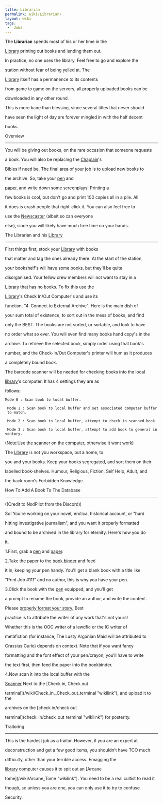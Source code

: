 ```yaml
---
title: Librarian
permalink: wiki/Librarian/
layout: wiki
tags:
 -  Jobs
---
```


The **Librarian** spends most of his or her time in the
[Library](/wiki/Library "wikilink") printing out books and lending them out.
In practice, no one uses the library. Feel free to go and explore the
station without fear of being yelled at. The
[Library](/wiki/Library "wikilink") itself has a permanence to its contents
from game to game on the servers, all properly uploaded books can be
downloaded in any other round.

This is more bane than blessing, since several titles that never should
have seen the light of day are forever mingled in with the half decent
books.

Overview
--------

You will be giving out books, on the rare occasion that someone requests
a book. You will also be replacing the [Chaplain](/wiki/Chaplain "wikilink")'s
Bibles if need be. The final area of your job is to upload new books to
the archive. So, take your [pen](pen "wikilink") and
[paper](paper "wikilink"), and write down some screenplays! Printing a
few books is cool, but don't go and print 100 copies all in a pile. All
it does is crash people that right-click it. You can also feel free to
use the [Newscaster](/wiki/Newscaster "wikilink") (albeit so can everyone
else), since you will likely have much free time on your hands.

The Librarian and his [Library](/wiki/Library "wikilink")
---------------------------------------------------

First things first, stock your [Library](/wiki/Library "wikilink") with books
that matter and tag the ones already there. At the start of the station,
your bookshelf's will have some books, but they'll be quite
disorganised. Your fellow crew members will not want to stay in a
[Library](/wiki/Library "wikilink") that has no books. To fix this use the
[Library](/wiki/Library "wikilink")'s Check In/Out Computer's and use its
function, "4. Connect to External Archive". Here is the main dish of
your sum total of existence, to sort out in the mess of books, and find
only the BEST. The books are not sorted, or sortable, and look to have
no order what so ever. You will even find many books hand copy's in the
archive. To retrieve the selected book, simply order using that book's
number, and the Check-In/Out Computer's printer will hum as it produces
a completely bound book.

The barcode scanner will be needed for checking books into the local
[library](library "wikilink")'s computer. It has 4 settings they are as
follows:

`Mode 0 : Scan book to local buffer.  `  
` Mode 1 : Scan book to local buffer and set associated computer buffer to match.`  
` Mode 2 : Scan book to local buffer, attempt to check in scanned book.`  
` Mode 3 : Scan book to local buffer, attempt to add book to general inventory.`  

(Note:Use the scanner on the computer, otherwise it wont work)  
The [Library](/wiki/Library "wikilink") is not you workspace, but a home, to
you and your books. Keep your books segregated, and sort them on their
labelled book-shelves. Humour, Religious, Fiction, Self Help, Adult, and
the back room's Forbidden Knowledge.

How To Add A Book To The Database
---------------------------------

((Credit to NodPilot from the Discord))

So! You're working on your novel, erotica, historical account, or "hard
hitting investigative journalism", and you want it properly formatted
and bound to be archived in the library for eternity. Here's how you do
it.  
1.First, grab a [pen](pen "wikilink") and [paper](paper "wikilink").  
2.Take the paper to the [book binder](book_binder "wikilink") and feed
it in, keeping your pen handy. You'll get a blank book with a title like
"Print Job \#111" and no author, this is why you have your pen.  
3.Click the book with the [pen](pen "wikilink") equipped, and you'll get
a prompt to rename the book, provide an author, and write the content.
Please [properly format your story.](/wiki/Guide_to_Paperwork "wikilink") Best
practice is to attribute the writer of any work that's not yours!
Whether this is the OOC writer of a lewdfic or the IC writer of
metafiction (for instance, The Lusty Argonian Maid will be attributed to
Crassius Curio) depends on context. Note that if you want fancy
formatting and the font effect of your pen/crayon, you'll have to write
the text first, then feed the paper into the bookbinder.  
4.Now scan it into the local buffer with the
[Scanner](/wiki/Scanner "wikilink") Next to the [Check in, Check out
terminal](/wiki/Check_in,_Check_out_terminal "wikilink"), and upload it to the
archives on the [check in/check out
terminal](check_in/check_out_terminal "wikilink") for posterity.

Traitoring
----------

This is the hardest job as a traitor. However, if you are an expert at
deconstruction and get a few good items, you shouldn't have TOO much
difficulty, other than your terrible access. Emagging the
[library](library "wikilink") computer causes it to spit out an [Arcane
tome](/wiki/Arcane_Tome "wikilink"). You need to be a real cultist to read it
though, so unless you are one, you can only use it to try to confuse
Security.
